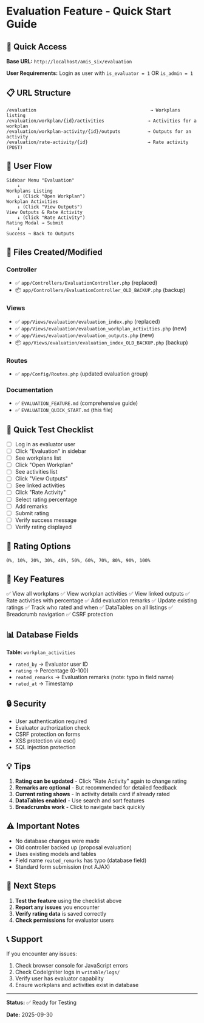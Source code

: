 # Evaluation Feature - Quick Start Guide

## 🚀 Quick Access

**Base URL:** `http://localhost/amis_six/evaluation`

**User Requirements:** Login as user with `is_evaluator = 1` OR `is_admin = 1`

## 📋 URL Structure

```
/evaluation                                          → Workplans listing
/evaluation/workplan/{id}/activities                → Activities for a workplan
/evaluation/workplan-activity/{id}/outputs          → Outputs for an activity
/evaluation/rate-activity/{id}                      → Rate activity (POST)
```

## 🎯 User Flow

```
Sidebar Menu "Evaluation"
    ↓
Workplans Listing
    ↓ (Click "Open Workplan")
Workplan Activities
    ↓ (Click "View Outputs")
View Outputs & Rate Activity
    ↓ (Click "Rate Activity")
Rating Modal → Submit
    ↓
Success → Back to Outputs
```

## 📁 Files Created/Modified

### Controller
- ✅ `app/Controllers/EvaluationController.php` (replaced)
- 📦 `app/Controllers/EvaluationController_OLD_BACKUP.php` (backup)

### Views
- ✅ `app/Views/evaluation/evaluation_index.php` (replaced)
- ✅ `app/Views/evaluation/evaluation_workplan_activities.php` (new)
- ✅ `app/Views/evaluation/evaluation_outputs.php` (new)
- 📦 `app/Views/evaluation/evaluation_index_OLD_BACKUP.php` (backup)

### Routes
- ✅ `app/Config/Routes.php` (updated evaluation group)

### Documentation
- ✅ `EVALUATION_FEATURE.md` (comprehensive guide)
- ✅ `EVALUATION_QUICK_START.md` (this file)

## 🧪 Quick Test Checklist

- [ ] Log in as evaluator user
- [ ] Click "Evaluation" in sidebar
- [ ] See workplans list
- [ ] Click "Open Workplan"
- [ ] See activities list
- [ ] Click "View Outputs"
- [ ] See linked activities
- [ ] Click "Rate Activity"
- [ ] Select rating percentage
- [ ] Add remarks
- [ ] Submit rating
- [ ] Verify success message
- [ ] Verify rating displayed

## 🎨 Rating Options

```
0%, 10%, 20%, 30%, 40%, 50%, 60%, 70%, 80%, 90%, 100%
```

## 🔑 Key Features

✅ View all workplans
✅ View workplan activities
✅ View linked outputs
✅ Rate activities with percentage
✅ Add evaluation remarks
✅ Update existing ratings
✅ Track who rated and when
✅ DataTables on all listings
✅ Breadcrumb navigation
✅ CSRF protection

## 📊 Database Fields

**Table:** `workplan_activities`

- `rated_by` → Evaluator user ID
- `rating` → Percentage (0-100)
- `reated_remarks` → Evaluation remarks (note: typo in field name)
- `rated_at` → Timestamp

## 🔒 Security

- User authentication required
- Evaluator authorization check
- CSRF protection on forms
- XSS protection via esc()
- SQL injection protection

## 💡 Tips

1. **Rating can be updated** - Click "Rate Activity" again to change rating
2. **Remarks are optional** - But recommended for detailed feedback
3. **Current rating shows** - In activity details card if already rated
4. **DataTables enabled** - Use search and sort features
5. **Breadcrumbs work** - Click to navigate back quickly

## ⚠️ Important Notes

- No database changes were made
- Old controller backed up (proposal evaluation)
- Uses existing models and tables
- Field name `reated_remarks` has typo (database field)
- Standard form submission (not AJAX)

## 🎯 Next Steps

1. **Test the feature** using the checklist above
2. **Report any issues** you encounter
3. **Verify rating data** is saved correctly
4. **Check permissions** for evaluator users

## 📞 Support

If you encounter any issues:
1. Check browser console for JavaScript errors
2. Check CodeIgniter logs in `writable/logs/`
3. Verify user has evaluator capability
4. Ensure workplans and activities exist in database

---

**Status:** ✅ Ready for Testing

**Date:** 2025-09-30

